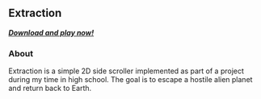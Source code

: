 ## Extraction
***[Download and play now!](https://liam-blair.itch.io/extraction)***

### About
Extraction is a simple 2D side scroller implemented as part of a project during my time in high school. The goal is to escape a hostile alien planet and return back to Earth.
